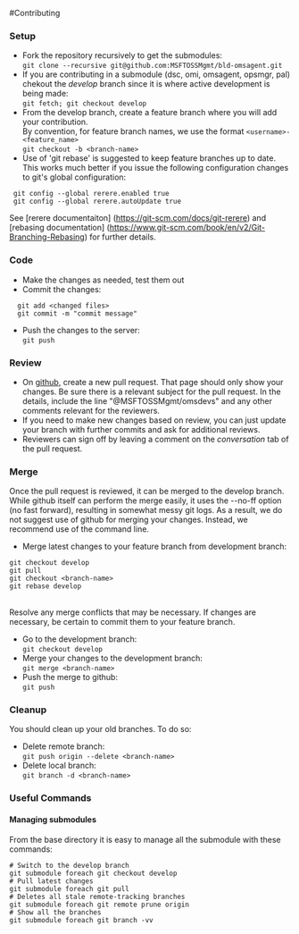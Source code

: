 #Contributing

### Setup
- Fork the repository recursively to get the submodules:<br>```git clone --recursive git@github.com:MSFTOSSMgmt/bld-omsagent.git```
- If you are contributing in a submodule (dsc, omi, omsagent, opsmgr, pal) chekout the *develop* branch since it is where active development is being made:<br>```git fetch; git checkout develop```
- From the develop branch, create a feature branch where you will add your contribution.<br>
  By convention, for feature branch names, we use the format ```<username>-<feature_name>```<br>
  ```git checkout -b <branch-name>```
- Use of 'git rebase' is suggested to keep feature branches up to date. This works
  much better if you issue the following configuration changes to git's global configuration:
```
 git config --global rerere.enabled true
 git config --global rerere.autoUpdate true
```
 See [rerere documentaiton] (https://git-scm.com/docs/git-rerere) and
 [rebasing documentation] (https://www.git-scm.com/book/en/v2/Git-Branching-Rebasing)
 for further details.

### Code
- Make the changes as needed, test them out
- Commit the changes:
```shell
  git add <changed files>
  git commit -m "commit message"
```
- Push the changes to the server:<br>```git push```

### Review
- On [github](https://github.com/MSFTOSSMgmt/bld-omsagent), create a new pull request.
That page should only show your changes. Be sure there is a relevant subject for the
pull request. In the details, include the line "@MSFTOSSMgmt/omsdevs" and any other
comments relevant for the reviewers.
- If you need to make new changes based on review, you can just update your branch with further commits and ask for additional reviews.
- Reviewers can sign off by leaving a comment on the *conversation* tab of the pull request.

### Merge
Once the pull request is reviewed, it can be merged to the develop branch. While github
itself can perform the merge easily, it uses the --no-ff option (no fast forward), resulting
in somewhat messy git logs. As a result, we do not suggest use of github for merging your
changes. Instead, we recommend use of the command line.

- Merge latest changes to your feature branch from development branch:
```
git checkout develop
git pull
git checkout <branch-name>
git rebase develop
```
<br>Resolve any merge conflicts that may be necessary. If changes are necessary,
be certain to commit them to your feature branch.
- Go to the development branch:<br>```git checkout develop```
- Merge your changes to the development branch:<br>```git merge <branch-name>```
- Push the merge to github:<br>```git push```

### Cleanup
You should clean up your old branches. To do so:
- Delete remote branch:<br>```git push origin --delete <branch-name>```
- Delete local branch:<br>```git branch -d <branch-name>```

### Useful Commands

#### Managing submodules
From the base directory it is easy to manage all the submodule with these commands:

```shell
# Switch to the develop branch
git submodule foreach git checkout develop
# Pull latest changes
git submodule foreach git pull
# Deletes all stale remote-tracking branches
git submodule foreach git remote prune origin
# Show all the branches
git submodule foreach git branch -vv
```

